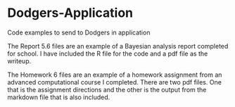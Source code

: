 # Dodgers-Application
Code examples to send to Dodgers in application

The Report 5.6 files are an example of a Bayesian analysis report completed for school. I have included the R file for the code and a pdf file as the writeup.

The Homework 6 files are an example of a homework assignment from an advanced computational course I completed. There are two pdf files. One that is the assignment directions and the other is the output from the markdown file that is also included.
